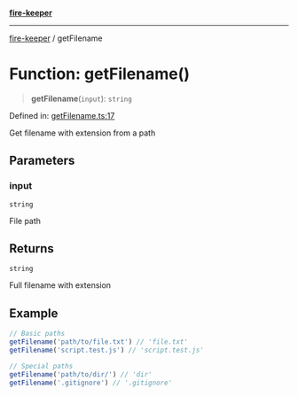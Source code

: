 [**fire-keeper**](../README.md)

***

[fire-keeper](../README.md) / getFilename

# Function: getFilename()

> **getFilename**(`input`): `string`

Defined in: [getFilename.ts:17](https://github.com/phonowell/fire-keeper/blob/main/src/getFilename.ts#L17)

Get filename with extension from a path

## Parameters

### input

`string`

File path

## Returns

`string`

Full filename with extension

## Example

```ts
// Basic paths
getFilename('path/to/file.txt') // 'file.txt'
getFilename('script.test.js') // 'script.test.js'

// Special paths
getFilename('path/to/dir/') // 'dir'
getFilename('.gitignore') // '.gitignore'
```
